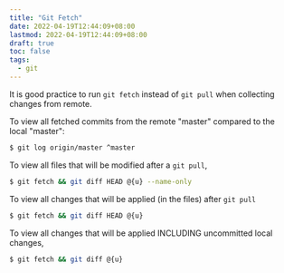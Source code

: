```yaml
---
title: "Git Fetch"
date: 2022-04-19T12:44:09+08:00
lastmod: 2022-04-19T12:44:09+08:00
draft: true
toc: false
tags:
  - git
---
```


It is good practice to run `git fetch` instead of `git pull` when collecting changes from remote.

To view all fetched commits from the remote "master" compared to the local "master":

```bash
$ git log origin/master ^master
```

To view all files that will be modified after a `git pull`,

```bash
$ git fetch && git diff HEAD @{u} --name-only
```

To view all changes that will be applied (in the files) after `git pull`

```bash
$ git fetch && git diff HEAD @{u}
```

To view all changes that will be applied INCLUDING uncommitted local changes,

```bash
$ git fetch && git diff @{u}
```
